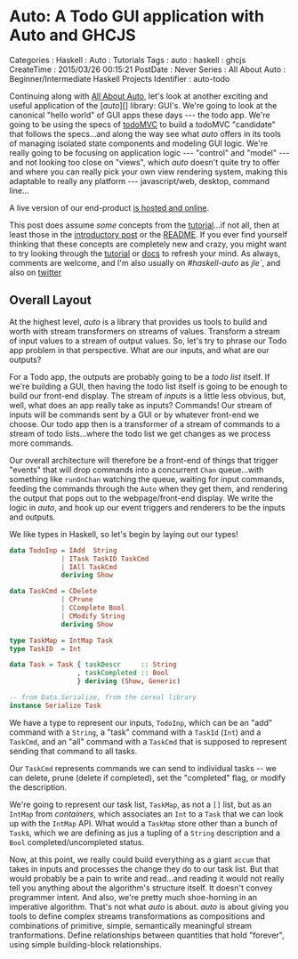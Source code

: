 Auto: A Todo GUI application with Auto and GHCJS
================================================

Categories
:   Haskell
:   Auto
:   Tutorials
Tags
:   auto
:   haskell
:   ghcjs
CreateTime
:   2015/03/26 00:15:21
PostDate
:   Never
Series
:   All About Auto
:   Beginner/Intermediate Haskell Projects
Identifier
:   auto-todo

Continuing along with [All About Auto][series], let's look at another exciting
and useful application of the [*auto*][] library: GUI's.  We're going to look
at the canonical "hello world" of GUI apps these days --- the todo app.  We're
going to be using the specs of [todoMVC][] to build a todoMVC "candidate" that
follows the specs...and along the way see what *auto* offers in its tools of
managing isolated state components and modeling GUI logic.  We're really going
to be focusing on application logic --- "control" and "model" --- and not
looking too close on "views", which *auto* doesn't quite try to offer and
where you can really pick your own view rendering system, making this
adaptable to really any platform --- javascript/web, desktop, command line...

[series]: http://blog.jle.im/entries/series/+all-about-auto
[auto]: http://hackage.haskell.org/package/auto
[todoMVC]: http://todomvc.com/

A live version of our end-product [is hosted and online][demo].

[demo]: https://mstksg.github.com/auto-examples/todo

This post does assume *some* concepts from the [tutorial][]...if not all, then
at least those in the [introductory post][intro] or the [README][].  If you
ever find yourself thinking that these concepts are completely new and crazy,
you might want to try looking through the [tutorial][] or [docs][auto] to
refresh your mind.  As always, comments are welcome, and I'm also usually on
*#haskell-auto* as *jle`*, and also on [twitter][]

[tutorial]: https://github.com/mstksg/auto/blob/master/tutorial/tutorial.md
[intro]: http://blog.jle.im/entry/introducing-the-auto-library
[README]: https://github.com/mstksg/auto/blob/master/README.md
[twitter]: https://twitter.com/mstk "Twitter"

Overall Layout
--------------

At the highest level, *auto* is a library that provides us tools to build and
worth with stream transformers on streams of values.  Transform a stream of
input values to a stream of output values.  So, let's try to phrase our Todo
app problem in that perspective.  What are our inputs, and what are our
outputs?

For a Todo app, the outputs are probably going to be a *todo list* itself.  If
we're building a GUI, then having the todo list itself is going to be enough
to build our front-end display.  The stream of *inputs* is a little less
obvious, but, well, what does an app really take as inputs?  Commands!  Our
stream of inputs will be commands sent by a GUI or by whatever front-end we
choose.  Our todo app then is a transformer of a stream of commands to a
stream of todo lists...where the todo list we get changes as we process more
commands.

Our overall architecture will therefore be a front-end of things that trigger
"events" that will drop commands into a concurrent `Chan` queue...with
something like `runOnChan` watching the queue, waiting for input commands,
feeding the commands through the `Auto` when they get them, and rendering the
output that pops out to the webpage/front-end display.  We write the logic in
*auto*, and hook up our event triggers and renderers to be the inputs and
outputs.

We like types in Haskell, so let's begin by laying out our types!

~~~haskell
data TodoInp = IAdd  String
             | ITask TaskID TaskCmd
             | IAll TaskCmd
             deriving Show

data TaskCmd = CDelete
             | CPrune
             | CComplete Bool
             | CModify String
             deriving Show

type TaskMap = IntMap Task
type TaskID  = Int

data Task = Task { taskDescr     :: String
                 , taskCompleted :: Bool
                 } deriving (Show, Generic)

-- from Data.Serialize, from the cereal library
instance Serialize Task
~~~

We have a type to represent our inputs, `TodoInp`, which can be an
"add" command with a `String`, a "task" command with a `TaskId` (`Int`) and a
`TaskCmd`, and an "all" command with a `TaskCmd` that is supposed to represent
sending that command to all tasks.

Our `TaskCmd` represents commands we can send to individual tasks -- we can
delete, prune (delete if completed), set the "completed" flag, or modify the
description.

We're going to represent our task list, `TaskMap`, as not a `[]` list, but as
an `IntMap` from *containers*, which associates an `Int` to a `Task` that we
can look up with the `IntMap` API.  What would a `TaskMap` store other than a
bunch of `Task`s, which we are defining as jus a tupling of a `String`
description and a `Bool` completed/uncompleted status.



Now, at this point, we really could build everything as a giant `accum` that
takes in inputs and processes the change they do to our task list.  But that
would probably be a pain to write and read...and reading it would not really
tell you anything about the algorithm's structure itself.  It doesn't convey
programmer intent.  And also, we're pretty much shoe-horning in an imperative
algorithm.  That's not what *auto* is about.  *auto* is about giving you tools
to define complex streams transformations as compositions and combinations of
primitive, simple, semantically meaningful stream tranformations.  Define
relationships between quantities that hold "forever", using simple
building-block relationships.


